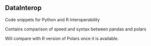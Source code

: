 ## DataInterop

Code snippets for Python and R interoperability

Contains comparison of speed and syntax between pandas and polars

Will compare with R version of Polars once it is available.
